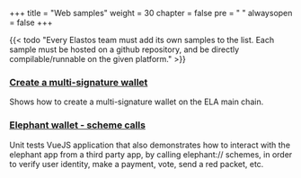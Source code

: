 +++
title = "Web samples"
weight = 30
chapter = false
pre = "<i class='fa ela-page'></i> "
alwaysopen = false
+++

{{< todo "Every Elastos team must add its own samples to the list. Each sample must be hosted on a github repository, and be directly compilable/runnable on the given platform." >}}

### [Create a multi-signature wallet]( http://app.51aiu.com/elastos/html/index.html)

Shows how to create a multi-signature wallet on the ELA main chain.

### [Elephant wallet - scheme calls](https://github.com/elaphantapp/Elaphant.UnitTest.JS/)

Unit tests VueJS application that also demonstrates how to interact with the elephant app from a third party app, by calling elephant:// schemes, in order to verify user identity, make a payment, vote, send a red packet, etc.